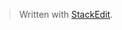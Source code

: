 


> Written with [StackEdit](https://stackedit.io/).
<!--stackedit_data:
eyJoaXN0b3J5IjpbMTA2NzIzMjkyNiwxODgxMzYzNTVdfQ==
-->
